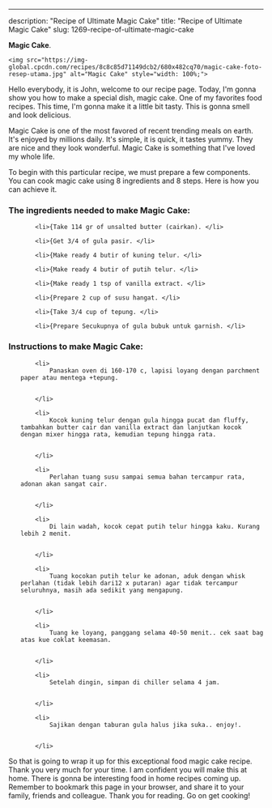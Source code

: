 ---
description: "Recipe of Ultimate Magic Cake"
title: "Recipe of Ultimate Magic Cake"
slug: 1269-recipe-of-ultimate-magic-cake

<p>
	<strong>Magic Cake</strong>. 
	
</p>
<p>
	
	<img src="https://img-global.cpcdn.com/recipes/8c8c85d71149dcb2/680x482cq70/magic-cake-foto-resep-utama.jpg" alt="Magic Cake" style="width: 100%;">
	
	
</p>
<p>
	Hello everybody, it is John, welcome to our recipe page. Today, I'm gonna show you how to make a special dish, magic cake. One of my favorites food recipes. This time, I'm gonna make it a little bit tasty. This is gonna smell and look delicious.
</p>
	
<p>
	Magic Cake is one of the most favored of recent trending meals on earth. It's enjoyed by millions daily. It's simple, it is quick, it tastes yummy. They are nice and they look wonderful. Magic Cake is something that I've loved my whole life.
</p>
<p>
	
</p>

<p>
To begin with this particular recipe, we must prepare a few components. You can cook magic cake using 8 ingredients and 8 steps. Here is how you can achieve it.
</p>

<h3>The ingredients needed to make Magic Cake:</h3>

<ol>
	
		<li>{Take 114 gr of unsalted butter (cairkan). </li>
	
		<li>{Get 3/4 of gula pasir. </li>
	
		<li>{Make ready 4 butir of kuning telur. </li>
	
		<li>{Make ready 4 butir of putih telur. </li>
	
		<li>{Make ready 1 tsp of vanilla extract. </li>
	
		<li>{Prepare 2 cup of susu hangat. </li>
	
		<li>{Take 3/4 cup of tepung. </li>
	
		<li>{Prepare Secukupnya of gula bubuk untuk garnish. </li>
	
</ol>
<p>
	
</p>

<h3>Instructions to make Magic Cake:</h3>

<ol>
	
		<li>
			Panaskan oven di 160-170 c, lapisi loyang dengan parchment paper atau mentega +tepung.
			
			
		</li>
	
		<li>
			Kocok kuning telur dengan gula hingga pucat dan fluffy, tambahkan butter cair dan vanilla extract dan lanjutkan kocok dengan mixer hingga rata, kemudian tepung hingga rata.
			
			
		</li>
	
		<li>
			Perlahan tuang susu sampai semua bahan tercampur rata, adonan akan sangat cair.
			
			
		</li>
	
		<li>
			Di lain wadah, kocok cepat putih telur hingga kaku. Kurang lebih 2 menit.
			
			
		</li>
	
		<li>
			Tuang kocokan putih telur ke adonan, aduk dengan whisk perlahan (tidak lebih dari12 x putaran) agar tidak tercampur seluruhnya, masih ada sedikit yang mengapung.
			
			
		</li>
	
		<li>
			Tuang ke loyang, panggang selama 40-50 menit.. cek saat bag atas kue coklat keemasan.
			
			
		</li>
	
		<li>
			Setelah dingin, simpan di chiller selama 4 jam.
			
			
		</li>
	
		<li>
			Sajikan dengan taburan gula halus jika suka.. enjoy!.
			
			
		</li>
	
</ol>

<p>
	
</p>

<p>
	So that is going to wrap it up for this exceptional food magic cake recipe. Thank you very much for your time. I am confident you will make this at home. There is gonna be interesting food in home recipes coming up. Remember to bookmark this page in your browser, and share it to your family, friends and colleague. Thank you for reading. Go on get cooking!
</p>
